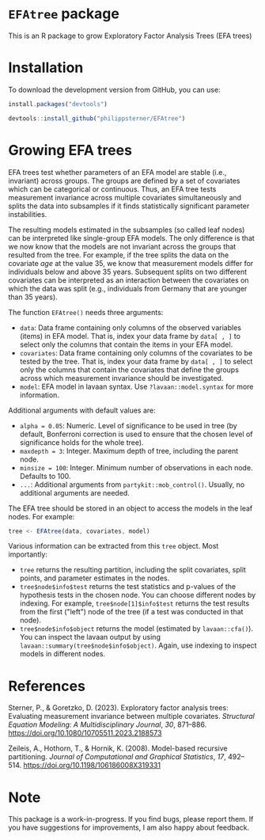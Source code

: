 # `EFAtree` package
This is an R package to grow Exploratory Factor Analysis Trees (EFA trees)

# Installation
To download the development version from GitHub, you can use:

```javascript
install.packages("devtools")

devtools::install_github("philippsterner/EFAtree")
```

# Growing EFA trees
EFA trees test whether parameters of an EFA model are stable (i.e., invariant) across groups.
The groups are defined by a set of covariates which can be categorical or continuous.
Thus, an EFA tree tests measurement invariance across multiple covariates simultaneously and splits the data into subsamples if it finds statistically significant parameter instabilities.

The resulting models estimated in the subsamples (so called leaf nodes) can be interpreted like single-group EFA models.
The only difference is that we now know that the models are not invariant across the groups that resulted from the tree.
For example, if the tree splits the data on the covariate *age* at the value 35, we know that measurement models differ for individuals below and above 35 years.
Subsequent splits on two different covariates can be interpreted as an interaction between the covariates on which the data was split (e.g., individuals from Germany that are younger than 35 years).

The function ```EFAtree()``` needs three arguments: 
- `data`: Data frame containing only columns of the observed variables (items) in EFA model. That is, index your data frame by `data[ , ]` to select only the columns that contain the items in your EFA model.
- `covariates`: Data frame containing only columns of the covariates to be tested by the tree. That is, index your data frame by `data[ , ]` to select only the columns that contain the covariates that define the groups across which measurement invariance should be investigated.
- `model`: EFA model in lavaan syntax. Use `?lavaan::model.syntax` for more information.

Additional arguments with default values are:
- `alpha = 0.05`: Numeric. Level of significance to be used in tree (by default, Bonferroni correction is used to ensure that the chosen level of significance holds for the whole tree).
- `maxdepth = 3`: Integer. Maximum depth of tree, including the parent node.
- `minsize = 100`: Integer. Minimum number of observations in each node. Defaults to 100.
- `...`: Additional arguments from `partykit::mob_control()`. Usually, no additional arguments are needed.

The EFA tree should be stored in an object to access the models in the leaf nodes. For example:

```javascript
tree <- EFAtree(data, covariates, model)
```


Various information can be extracted from this `tree` object. Most importantly:
- `tree` returns the resulting partition, including the split covariates, split points, and parameter estimates in the nodes.
- `tree$node$info$test` returns the test statistics and p-values of the hypothesis tests in the chosen node. You can choose different nodes by indexing. For example, `tree$node[1]$info$test` returns the test results from the first ("left") node of the tree (if a test was conducted in that node).
- `tree$node$info$object` returns the model (estimated by `lavaan::cfa()`). You can inspect the lavaan output by using `lavaan::summary(tree$node$info$object)`. Again, use indexing to inspect models in different nodes.

# References
Sterner, P., & Goretzko, D. (2023). Exploratory factor analysis trees: Evaluating measurement invariance between multiple covariates. *Structural Equation Modeling: A Multidisciplinary Journal*, *30*, 871–886. https://doi.org/10.1080/10705511.2023.2188573

Zeileis, A., Hothorn, T., & Hornik, K. (2008). Model-based recursive partitioning. *Journal of Computational and Graphical Statistics*, *17*, 492–514. https://doi.org/10.1198/106186008X319331

# Note
This package is a work-in-progress. If you find bugs, please report them. If you have suggestions for improvements, I am also happy about feedback.
